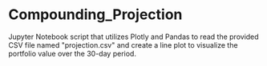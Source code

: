 # Compounding_Projection
Jupyter Notebook script that utilizes Plotly and Pandas to read the provided CSV file named "projection.csv" and create a line plot to visualize the portfolio value over the 30-day period.
